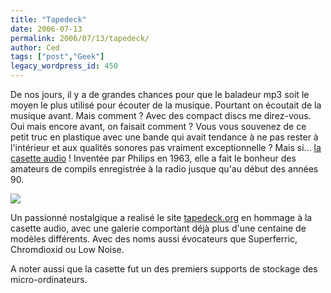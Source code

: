```yaml
---
title: "Tapedeck"
date: 2006-07-13
permalink: 2006/07/13/tapedeck/
author: Ced
tags: ["post","Geek"]
legacy_wordpress_id: 450
---
```


De nos jours, il y a de grandes chances pour que le baladeur mp3 soit le moyen le plus utilisé pour écouter de la musique. Pourtant on écoutait de la musique avant. Mais comment ? Avec des compact discs me direz-vous. Oui mais encore avant, on faisait comment ? Vous vous souvenez de ce petit truc en plastique avec une bande qui avait tendance à ne pas rester à l'intérieur et aux qualités sonores pas vraiment exceptionnelle ? Mais si... <a href="http://en.wikipedia.org/wiki/Cassette_tape" hreflang="en">la casette audio</a> ! Inventée par Philips en 1963, elle a fait le bonheur des amateurs de compils enregistrée à la radio jusque qu'au début des années 90.

<img src="https://64k.be/wp-content/uploads/2006/web/casette.jpg" />

<!-- excerpt -->

Un passionné nostalgique a realisé le site <a href="http://tapedeck.org" hreflang="en">tapedeck.org</a> en hommage à la casette audio, avec une galerie comportant déjà plus d'une centaine de modèles différents. Avec des noms aussi évocateurs que Superferric, Chromdioxid ou Low Noise.

A noter aussi que la casette fut un des premiers supports de stockage des micro-ordinateurs.

